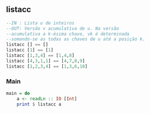 ## listacc
```hs
--IN : Lista u de inteiros
--OUT: Versão v acumulativa de u. Na versão
--acumulativa a k-ésima chave, vk é determinada
--somando-se as todas as chaves de u até a posição k.
listacc [] == []
listacc [1] == [1]
listacc [1,3,4] == [1,4,8]
listacc [4,3,1,1] == [4,7,8,9]
listacc [1,2,3,4] == [1,3,6,10]
```


<!--MAIN_BEGIN-->
### Main
```hs
main = do
    a <- readLn :: IO [Int]
    print $ listacc a

```
<!--MAIN_END-->
